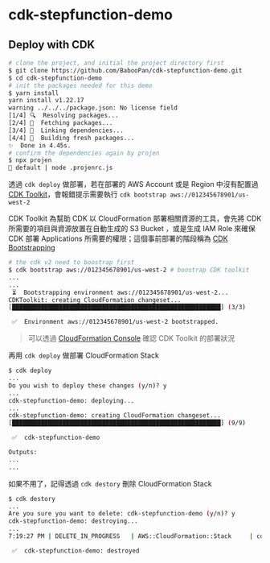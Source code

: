 # cdk-stepfunction-demo

## Deploy with CDK

```bash
# clone the project, and initial the project directory first
$ git clone https://github.com/BabooPan/cdk-stepfunction-demo.git
$ cd cdk-stepfunction-demo
# init the packages needed for this demo
$ yarn install
yarn install v1.22.17
warning ../../../package.json: No license field
[1/4] 🔍  Resolving packages...
[2/4] 🚚  Fetching packages...
[3/4] 🔗  Linking dependencies...
[4/4] 🔨  Building fresh packages...
✨  Done in 4.45s.
# confirm the dependencies again by projen
$ npx projen
👾 default | node .projenrc.js
```

透過 `cdk deploy` 做部署，若在部署的 AWS Account 或是 Region 中沒有配置過 [CDK Toolkit](https://docs.aws.amazon.com/zh_tw/cdk/latest/guide/cli.html)，會報錯提示需要執行 `cdk bootstrap aws://012345678901/us-west-2`

CDK Toolkit 為幫助 CDK 以 CloudFormation 部署相關資源的工具，會先將 CDK 所需要的項目與資源放置在自動生成的 S3 Bucket ，或是生成 IAM Role 來確保 CDK 部署 Applications 所需要的權限；這個事前部署的階段稱為 [CDK Bootstrapping](https://docs.aws.amazon.com/zh_tw/cdk/v2/guide/bootstrapping.html)

```bash
# the cdk v2 need to boostrap first
$ cdk bootstrap aws://012345678901/us-west-2 # boostrap CDK toolkit
...
...
 ⏳  Bootstrapping environment aws://012345678901/us-west-2...
CDKToolkit: creating CloudFormation changeset...
[██████████████████████████████████████████████████████████] (3/3)

 ✅  Environment aws://012345678901/us-west-2 bootstrapped.
```

> 可以透過 [CloudFormation Console](https://console.aws.amazon.com/cloudformation/) 確認 CDK Toolkit 的部署狀況

再用 `cdk deploy` 做部署 CloudFormation Stack

```bash
$ cdk deploy
...
Do you wish to deploy these changes (y/n)? y
...
cdk-stepfunction-demo: deploying...
...
cdk-stepfunction-demo: creating CloudFormation changeset...
[██████████████████████████████████████████████████████████] (9/9)

 ✅  cdk-stepfunction-demo

Outputs:
...
...
```

如果不用了，記得透過 `cdk destory` 刪除 CloudFormation Stack

```bash
$ cdk destory
...
Are you sure you want to delete: cdk-stepfunction-demo (y/n)? y
cdk-stepfunction-demo: destroying...
...
7:19:27 PM | DELETE_IN_PROGRESS   | AWS::CloudFormation::Stack     | cdk-stepfunction-demo

 ✅  cdk-stepfunction-demo: destroyed
```
